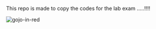 This repo is made to copy the codes for the lab exam .....!!!!


![gojo-in-red](https://github.com/user-attachments/assets/11c7a671-fc28-41d7-865b-6b6792bd2633)

